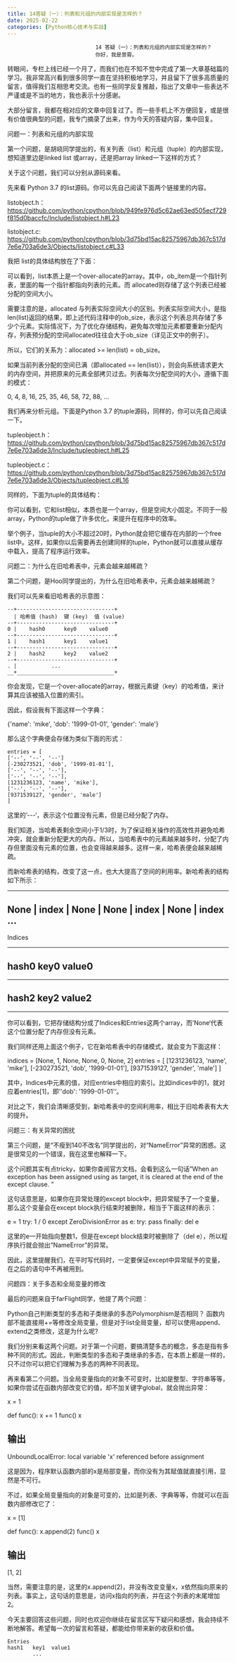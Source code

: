 ```yaml
---
title: 14答疑（一）：列表和元组的内部实现是怎样的？
date: 2025-02-22
categories: [Python核心技术与实战]
---
```

```text
                            14 答疑（一）：列表和元组的内部实现是怎样的？
                            你好，我是景霄。
```

转眼间，专栏上线已经一个月了，而我们也在不知不觉中完成了第一大章基础篇的学习。我非常高兴看到很多同学一直在坚持积极地学习，并且留下了很多高质量的留言，值得我们互相思考交流。也有一些同学反复推敲，指出了文章中一些表达不严谨或是不当的地方，我也表示十分感谢。

大部分留言，我都在相对应的文章中回复过了。而一些手机上不方便回复，或是很有价值很典型的问题，我专门摘录了出来，作为今天的答疑内容，集中回复。

问题一：列表和元组的内部实现

第一个问题，是胡峣同学提出的，有关列表（list）和元组（tuple）的内部实现，想知道里边是linked list 或array，还是把array linked一下这样的方式？



关于这个问题，我们可以分别从源码来看。

先来看 Python 3.7 的list源码。你可以先自己阅读下面两个链接里的内容。

listobject.h：https://github.com/python/cpython/blob/949fe976d5c62ae63ed505ecf729f815d0baccfc/Include/listobject.h#L23

listobject.c: https://github.com/python/cpython/blob/3d75bd15ac82575967db367c517d7e6e703a6de3/Objects/listobject.c#L33

我把 list的具体结构放在了下面：



可以看到，list本质上是一个over-allocate的array。其中，ob_item是一个指针列表，里面的每一个指针都指向列表的元素。而 allocated则存储了这个列表已经被分配的空间大小。

需要注意的是，allocated 与列表实际空间大小的区别。列表实际空间大小，是指len(list)返回的结果，即上述代码注释中的ob_size，表示这个列表总共存储了多少个元素。实际情况下，为了优化存储结构，避免每次增加元素都要重新分配内存，列表预分配的空间allocated往往会大于ob_size（详见正文中的例子）。

所以，它们的关系为：allocated >= len(list) = ob_size。

如果当前列表分配的空间已满（即allocated == len(list)），则会向系统请求更大的内存空间，并把原来的元素全部拷贝过去。列表每次分配空间的大小，遵循下面的模式：

0, 4, 8, 16, 25, 35, 46, 58, 72, 88, ...


我们再来分析元组。下面是Python 3.7 的tuple源码，同样的，你可以先自己阅读一下。

tupleobject.h： https://github.com/python/cpython/blob/3d75bd15ac82575967db367c517d7e6e703a6de3/Include/tupleobject.h#L25

tupleobject.c：https://github.com/python/cpython/blob/3d75bd15ac82575967db367c517d7e6e703a6de3/Objects/tupleobject.c#L16

同样的，下面为tuple的具体结构：



你可以看到，它和list相似，本质也是一个array，但是空间大小固定。不同于一般array，Python的tuple做了许多优化，来提升在程序中的效率。

举个例子，当tuple的大小不超过20时，Python就会把它缓存在内部的一个free list中。这样，如果你以后需要再去创建同样的tuple，Python就可以直接从缓存中载入，提高了程序运行效率。

问题二：为什么在旧哈希表中，元素会越来越稀疏？

第二个问题，是Hoo同学提出的，为什么在旧哈希表中，元素会越来越稀疏？



我们可以先来看旧哈希表的示意图：

```text
--+-------------------------------+
  | 哈希值 (hash)  键 (key)  值 (value)
--+-------------------------------+
0 |    hash0      key0    value0
--+-------------------------------+
1 |    hash1      key1    value1
--+-------------------------------+
2 |    hash2      key2    value2
--+-------------------------------+
. |           ...
__+_______________________________+
```


你会发现，它是一个over-allocate的array，根据元素键（key）的哈希值，来计算其应该被插入位置的索引。

因此，假设我有下面这样一个字典：

{'name': 'mike', 'dob': '1999-01-01', 'gender': 'male'}


那么这个字典便会存储为类似下面的形式：

```text
entries = [
['--', '--', '--']
[-230273521, 'dob', '1999-01-01'],
['--', '--', '--'],
['--', '--', '--'],
[1231236123, 'name', 'mike'],
['--', '--', '--'],
[9371539127, 'gender', 'male']
]
```


这里的’---‘，表示这个位置没有元素，但是已经分配了内存。

我们知道，当哈希表剩余空间小于1/3时，为了保证相关操作的高效性并避免哈希冲突，就会重新分配更大的内存。所以，当哈希表中的元素越来越多时，分配了内存但里面没有元素的位置，也会变得越来越多。这样一来，哈希表便会越来越稀疏。

而新哈希表的结构，改变了这一点，也大大提高了空间的利用率。新哈希表的结构如下所示：

----------------------------------------------------
None | index | None | None | index | None | index ...
----------------------------------------------------
Indices


--------------------
hash0   key0  value0
---------------------
---------------------
hash2   key2  value2
---------------------
---------------------


你可以看到，它把存储结构分成了Indices和Entries这两个array，而’None‘代表这个位置分配了内存但没有元素。

我们同样还用上面这个例子，它在新哈希表中的存储模式，就会变为下面这样：

indices = [None, 1, None, None, 0, None, 2]
entries = [
[1231236123, 'name', 'mike'],
[-230273521, 'dob', '1999-01-01'],
[9371539127, 'gender', 'male']
]


其中，Indices中元素的值，对应entries中相应的索引。比如indices中的1，就对应着entries[1]，即’'dob': '1999-01-01'‘。

对比之下，我们会清晰感受到，新哈希表中的空间利用率，相比于旧哈希表有大大的提升。

问题三：有关异常的困扰

第三个问题，是“不瘦到140不改名”同学提出的，对“NameError”异常的困惑。这是很常见的一个错误，我在这里也解释一下。



这个问题其实有点tricky，如果你查阅官方文档，会看到这么一句话”When an exception has been assigned using as target, it is cleared at the end of the except clause. ”

这句话意思是，如果你在异常处理的except block中，把异常赋予了一个变量，那么这个变量会在except block执行结束时被删除，相当于下面这样的表示：

e = 1
try:
    1 / 0
except ZeroDivisionError as e:
    try:
        pass
    finally:
        del e


这里的e一开始指向整数1，但是在except block结束时被删除了（del e），所以程序执行就会抛出“NameError”的异常。

因此，这里提醒我们，在平时写代码时，一定要保证except中异常赋予的变量，在之后的语句中不再被用到。

问题四：关于多态和全局变量的修改

最后的问题来自于farFlight同学，他提了两个问题：


Python自己判断类型的多态和子类继承的多态Polymorphism是否相同？
函数内部不能直接用+=等修改全局变量，但是对于list全局变量，却可以使用append、extend之类修改，这是为什么呢?




我们分别来看这两个问题。对于第一个问题，要搞清楚多态的概念，多态是指有多种不同的形式。因此，判断类型的多态和子类继承的多态，在本质上都是一样的，只不过你可以把它们理解为多态的两种不同表现。

再来看第二个问题。当全局变量指向的对象不可变时，比如是整型、字符串等等，如果你尝试在函数内部改变它的值，却不加关键字global，就会抛出异常：

x = 1

def func():
    x += 1
func()
x

## 输出
UnboundLocalError: local variable 'x' referenced before assignment


这是因为，程序默认函数内部的x是局部变量，而你没有为其赋值就直接引用，显然是不可行。

不过，如果全局变量指向的对象是可变的，比如是列表、字典等等，你就可以在函数内部修改它了：

x = [1]

def func():
    x.append(2)
func()
x

## 输出
[1, 2]


当然，需要注意的是，这里的x.append(2)，并没有改变变量x，x依然指向原来的列表。事实上，这句话的意思是，访问x指向的列表，并在这个列表的末尾增加2。

今天主要回答这些问题，同时也欢迎你继续在留言区写下疑问和感想，我会持续不断地解答。希望每一次的留言和答疑，都能给你带来新的收获和价值。

                        
                        
                            
```text
Entries
hash1   key1  value1
        ...
```